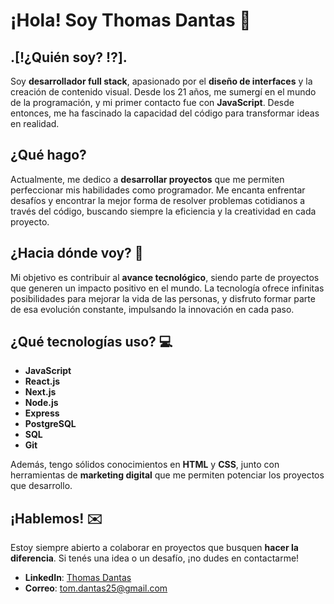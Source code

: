 # **¡Hola! Soy Thomas Dantas** 👋

## .[!¿Quién soy? ⁉️].
Soy **desarrollador full stack**, apasionado por el **diseño de interfaces** y la creación de contenido visual. Desde los 21 años, me sumergí en el mundo de la programación, y mi primer contacto fue con **JavaScript**. Desde entonces, me ha fascinado la capacidad del código para transformar ideas en realidad.

## ¿Qué hago?
Actualmente, me dedico a **desarrollar proyectos** que me permiten perfeccionar mis habilidades como programador. Me encanta enfrentar desafíos y encontrar la mejor forma de resolver problemas cotidianos a través del código, buscando siempre la eficiencia y la creatividad en cada proyecto.

## ¿Hacia dónde voy? 🚀
Mi objetivo es contribuir al **avance tecnológico**, siendo parte de proyectos que generen un impacto positivo en el mundo. La tecnología ofrece infinitas posibilidades para mejorar la vida de las personas, y disfruto formar parte de esa evolución constante, impulsando la innovación en cada paso.

## ¿Qué tecnologías uso? 💻
- **JavaScript**
- **React.js**
- **Next.js**
- **Node.js**
- **Express**
- **PostgreSQL**
- **SQL**
- **Git**

Además, tengo sólidos conocimientos en **HTML** y **CSS**, junto con herramientas de **marketing digital** que me permiten potenciar los proyectos que desarrollo.

## ¡Hablemos! ✉️
Estoy siempre abierto a colaborar en proyectos que busquen **hacer la diferencia**. Si tenés una idea o un desafío, ¡no dudes en contactarme!

- **LinkedIn**: [Thomas Dantas](https://www.linkedin.com/in/thomas-dantas-926a84258)  
- **Correo**: tom.dantas25@gmail.com
